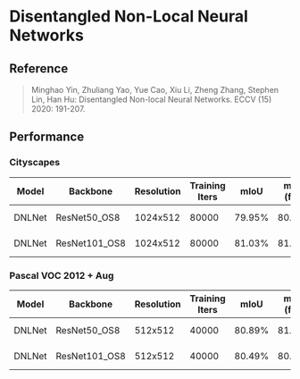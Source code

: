 # Disentangled Non-Local Neural Networks

## Reference

> Minghao Yin, Zhuliang Yao, Yue Cao, Xiu Li, Zheng Zhang, Stephen Lin, Han Hu:
Disentangled Non-local Neural Networks. ECCV (15) 2020: 191-207.

## Performance

### Cityscapes

| Model | Backbone | Resolution | Training Iters | mIoU | mIoU (flip) | mIoU (ms+flip) |Links |
|-|-|-|-|-|-|-|-|
|DNLNet|ResNet50_OS8|1024x512|80000|79.95%|80.43%|-|[model](https://paddleseg.bj.bcebos.com/dygraph/cityscapes/dnlnet_resnet50_os8_cityscapes_1024x512_80k/model.pdparams) \| [log](https://paddleseg.bj.bcebos.com/dygraph/cityscapes/dnlnet_resnet50_os8_cityscapes_1024x512_80k/train.log) |
|DNLNet|ResNet101_OS8|1024x512|80000|81.03%|81.38%|-|[model](https://paddleseg.bj.bcebos.com/dygraph/cityscapes/dnlnet_resnet101_os8_cityscapes_1024x512_80k/model.pdparams) \| [log](https://paddleseg.bj.bcebos.com/dygraph/cityscapes/dnlnet_resnet101_os8_cityscapes_1024x512_80k/train.log) |

### Pascal VOC 2012 + Aug

| Model | Backbone | Resolution | Training Iters | mIoU | mIoU (flip) | mIoU (ms+flip) | Links |
|-|-|-|-|-|-|-|-|
|DNLNet|ResNet50_OS8|512x512|40000|80.89%|81.31%|81.78%|[model](https://paddleseg.bj.bcebos.com/dygraph/pascal_voc12/dnlnet_resnet50_os8_voc12aug_512x512_40k/model.pdparams) \| [log](https://paddleseg.bj.bcebos.com/dygraph/pascal_voc12/dnlnet_resnet50_os8_voc12aug_512x512_40k/train.log) |
|DNLNet|ResNet101_OS8|512x512|40000|80.49%|80.83%| 81.47%|[model](https://paddleseg.bj.bcebos.com/dygraph/pascal_voc12/dnlnet_resnet101_os8_voc12aug_512x512_40k/model.pdparams) \| [log](https://paddleseg.bj.bcebos.com/dygraph/pascal_voc12/dnlnet_resnet101_os8_voc12aug_512x512_40k/train.log) |
